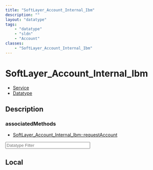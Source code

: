 ```yaml
---
title: "SoftLayer_Account_Internal_Ibm"
description: ""
layout: "datatype"
tags:
    - "datatype"
    - "sldn"
    - "Account"
classes:
    - "SoftLayer_Account_Internal_Ibm"
---
```


# SoftLayer_Account_Internal_Ibm
<div id='service-datatype'>
    <ul id='sldn-reference-tabs'>
    <li id='service'> <a href='/reference/services/SoftLayer_Account_Internal_Ibm' >Service</a></li>    <li id='datatype'> <a href='/reference/datatypes/SoftLayer_Account_Internal_Ibm' >Datatype</a></li>
    </ul>
</div>

## Description 





### associatedMethods

*  [SoftLayer_Account_Internal_Ibm::requestAccount](/reference/services/SoftLayer_Account_Internal_Ibm/requestAccount )





<!-- Filer BEGIN -->
<div class="view-filters">
        <div class="clearfix">
            <div class="search-input-box">
                <input placeholder="Datatype Filter" onkeyup="titleSearch(inputId='prop-input', divId='properties', elementClass='prop-row')" 
                    type="text" id="prop-input" value="" size="30" maxlength="128" class="form-text">
            </div>
        </div>
</div>
<!-- Filer END -->

<div id="properties" class="content">
<div id="localProperties" class="prop-content" >

## Local
</div>
<!-- LOCAL PROPERTY END -->

</div>


